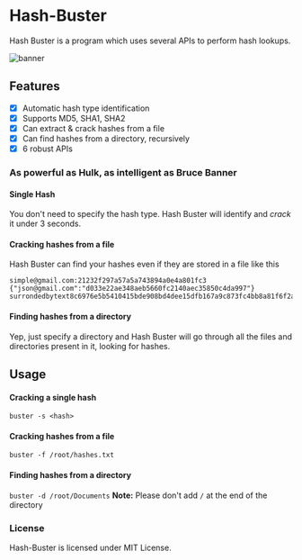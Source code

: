 # Hash-Buster
Hash Buster is a program which uses several APIs to perform hash lookups.

![banner](https://image.ibb.co/nGNvso/Screenshot_from_2018_06_04_20_18_00.png)

## Features
- [x] Automatic hash type identification
- [x] Supports MD5, SHA1, SHA2
- [x] Can extract & crack hashes from a file
- [x] Can find hashes from a directory, recursively
- [x] 6 robust APIs

### As powerful as Hulk, as intelligent as Bruce Banner
#### Single Hash
You don't need to specify the hash type. Hash Buster will identify and *crack* it under 3 seconds.
#### Cracking hashes from a file
Hash Buster can find your hashes even if they are stored in a file like this
```
simple@gmail.com:21232f297a57a5a743894a0e4a801fc3
{"json@gmail.com":"d033e22ae348aeb5660fc2140aec35850c4da997"}
surrondedbytext8c6976e5b5410415bde908bd4dee15dfb167a9c873fc4bb8a81f6f2ab448a918surrondedbytext
```
#### Finding hashes from a directory
Yep, just specify a directory and Hash Buster will go through all the files and directories present in it, looking for hashes.

## Usage
#### Cracking a single hash
`buster -s <hash>`
#### Cracking hashes from a file
`buster -f /root/hashes.txt`
#### Finding hashes from a directory
`buster -d /root/Documents`
**Note:** Please don't add `/` at the end of the directory

### License
Hash-Buster is licensed under MIT License.
